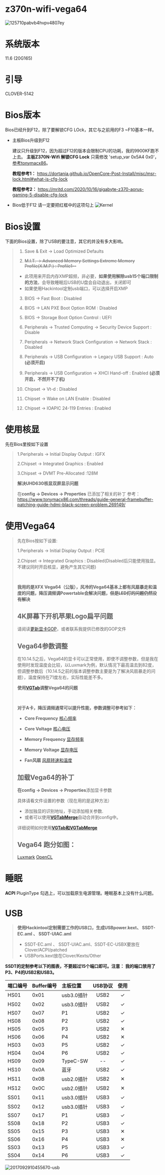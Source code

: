 # z370n-wifi-vega64


![125710pabvb4hvpv4807ey](https://user-images.githubusercontent.com/9880101/70448149-e8d9c500-1ada-11ea-8ea5-7a9769028a36.jpg)

# 系统版本
11.6 (20G165)

# 引导
CLOVER-5142


# Bios版本
Bios已经升到F12，除了要解锁CFG LOck，其它与之前用的F3 ~F10基本一样。

- 主板Bios升级到F12

    建议只升级到F12，因为超过F12的版本会限制CPU的功耗，我的9900KF跑不上去。
    **主板Z370N-Wifi 解锁CFG Lock** 只需修改 'setup_var 0x5A4 0x0'，[参考tonymacx86](https://www.tonymacx86.com/threads/success-b1s-mac-mini-killer-with-macos-mojave-i7-8700-gigabyte-z370n-rx560-16gb-ram.260337/post-1934546)。
    
    **教程参考1：** https://dortania.github.io/OpenCore-Post-Install/misc/msr-lock.html#what-is-cfg-lock

    **教程参考2：** https://mritd.com/2020/10/16/gigabyte-z370-aorus-gaming-5-disable-cfg-lock



- Bios低于F12
    请一定要把红框中的这项勾上
    ![Kernel](https://user-images.githubusercontent.com/9880101/71801040-b51b9c00-3094-11ea-85a7-83ddff7b21f1.png)



# Bios设置

下面的Bios设置，除了USB的要注意，其它的并没有多大影响。

>1. Save & Exit → Load Optimized Defaults
>
>2. ~~M.I.T. → Advanced Memory Settings Extreme Memory Profile(X.M.P.) : Profile1--~~ <br />
>  - 此项用来开启内存XMP超频，非必要，**如果使用解除usb15个端口限制的方法**，会导致睡眠后USB的U盘会自动退出，关闭即可
>  - 如果使用Hackintool定制usb端口，可以选择开启XMP
>
>3. BIOS → Fast Boot : Disabled
>
>4. BIOS → LAN PXE Boot Option ROM : Disabled
>
>5. BIOS → Storage Boot Option Control : UEFI
>
>6. Peripherals → Trusted Computing → Security Device Support : Disable
>
>7. Peripherals → Network Stack Configuration → Network Stack : Disabled
>
>8. Peripherals → USB Configuration → Legacy USB Support : Auto **(必须开启)**
>
>9. Peripherals → USB Configuration → XHCI Hand-off : Enabled **(必须开启，不然开不了机)**
>
>10. Chipset → Vt-d : Disabled
>
>11. Chipset → Wake on LAN Enable : Disabled
>
>12. Chipset → IOAPIC 24-119 Entries : Enabled

# 使用核显
先在Bios里按如下设置

>1.Peripherals → Initial Display Output : IGFX
>
>2.Chipset → Integrated Graphics : Enabled
>
>3.Chipset → DVMT Pre-Allocated :128M
>
> **解决UHD630核显双屏显示问题**
>
> 在**config → Devices → Properties** 已添加了相关的补丁
> 参考：https://www.tonymacx86.com/threads/guide-general-framebuffer-patching-guide-hdmi-black-screen-problem.269149/

# 使用Vega64
>先在Bios按如下设置:
>
>1.Peripherals → Initial Display Output : PCIE
>
>2.Chipset → Integrated Graphics : Disabled(Disabled后只能使用独显。不建议同时开启核显，避免产生其它问题)
>
><br>
>
>**我用的是XFX Vega64（公版），风冷的Vega64基本上都有风扇暴走和温度的问题，降压调频调Powertable会解决问题，~~但是LED灯的问题仍然没有解决~~**
>
> ## 4K屏幕下开机苹果Logo扁平问题
>
>请阅读[更新显卡GOP](https://www.amder.club/thread-962-1-1.html)，或者联系我提供已修改的GOP文件
>
> ## Vega64参数调整
>
> 在10.14.5之后，Vega64的显卡可以正常使用，即使不调整参数，但是我在使用时发现温度会比较，以Luxmark为例，默认情况下最高温去到82度，但调整参数后（10.14.5之前的版本调整参数主要是为了解决风扇暴走的问题），温度保持在71度左右，实际性能差不多。
>
>**使用[VGTab](https://www.tonymacx86.com/threads/tool-vgtab-control-your-vega-in-macos-without-flashing-the-vbios.268965/)调整Vega64的问题**
>
><br>
>
> **对于A卡，降压调频通常可以提升性能，参数调整可参考如下：**
>
> - **Core Frequency**
[核心频率](https://user-images.githubusercontent.com/9880101/56672127-6d143f00-66e8-11e9-88dd-3ebc1072ff52.png)
>
> - **Core Voltage**
[核心电压](https://user-images.githubusercontent.com/9880101/56672286-c5e3d780-66e8-11e9-930c-901f6c360562.png)
>
> - **Memory Frequency**
[显存频率](https://user-images.githubusercontent.com/9880101/56672604-4c001e00-66e9-11e9-9a1f-c7d2d424a93a.png)
>
> - **Memory Voltage**
[显存电压](https://user-images.githubusercontent.com/9880101/56673243-7c948780-66ea-11e9-9d51-1efba55baaae.png)
>
> - **Fan风扇**
[风扇转速和温度](https://user-images.githubusercontent.com/9880101/56673392-c7160400-66ea-11e9-839e-f4863dbc7fb5.png)
>
> ## 加载Vega64的补丁
>
>   **在config → Devices → Properties**添加显卡参数
>
>具体请看文件设置的参数（现在用的是这种方法）
>- 添加独显的识别地址，手动添加相关参数.
>- 或者可以使用[**VGTabMerge**](https://github.com/corpnewt/VGTabMerge)自动合并到config中。
>
>详细说明如何使用[**VGTab和VGTabMerge**](https://www.tonymacx86.com/threads/guide-injection-of-amd-vega-power-and-fan-control-properties.267519/)
>
> ## Vega64 跑分如图：
>[Luxmark](https://user-images.githubusercontent.com/9880101/56673621-2c69f500-66eb-11e9-8387-d234d73bec1d.png)
>[OpenCL](https://user-images.githubusercontent.com/9880101/56673816-91254f80-66eb-11e9-8613-a1f18767d557.png)


# 睡眠
**ACPI** PluginType 勾选上，可以加载原生电源管理。睡眠基本上没有什么问题。



# USB
> **使用Hackintool定制需要工作的USB口，生成USBpower.kext、 SSDT-EC.aml 、 SSDT-UIAC.aml**
>
>- SSDT-EC.aml 、 SSDT-UIAC.aml、SSDT-EC-USBX要放在Clover/ACPI/patched 
>- USBPorts.kext放在Clover/Kexts/Other
>
>
**SSDT的定制参考以下的图表，不要超过15个端口即可。**注意：** 我的端口禁用了P3、P4的USB2和USB3。**

|端口编号|Buffer编号|主板位置|USB协议|使用|
|:------|:----|:----|:----:|:----:|
|HS01|0x01|usb3.0插针|USB2| ✓ |
|HS02|0x02|usb3.0插针|USB2| ✓ |
|HS07|0x07|P1|USB2| ✓ |
|HS08|0x08|P2|USB2| ✓ |
|HS05|0x05|P3|USB2| ✕ |
|HS06|0x06|P4|USB2| ✕ |
|HS03|0x03|P5|USB2| ✓ |
|HS04|0x04|P6|USB2| ✓ |
|HS09|0x09|TypeC-SW|--| ✓ |
|HS10|0x0A|蓝牙|USB2| ✓ |
|HS11|0x0B|usb2.0插针|USB2| ✕ |
|HS12|0x0C|usb2.0插针|USB2| ✕ |
|SS01|0x11|usb3.0插针|USB3| ✓ |
|SS02|0x12|usb3.0插针|USB3| ✓ |
|SS07|0x17|P1|USB3| ✓ |
|SS08|0x18|P2|USB3| ✓ |
|SS05|0x15|P3|USB3| ✕ |
|SS06|0x16|P4|USB3| ✕ |
|SS03|0x13|P5|USB3| ✓ |
|SS04|0x14|P6|USB3| ✓ |

![2017092910455670-usb](https://user-images.githubusercontent.com/9880101/71963062-cea81980-3235-11ea-9b5e-4739fe6b3d9d.png)

